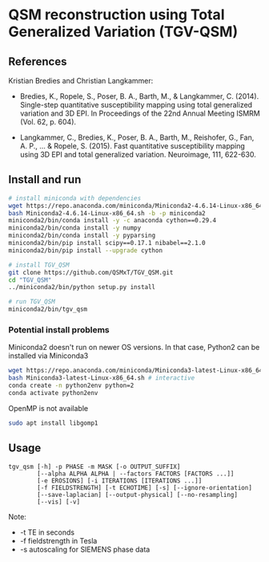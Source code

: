 # QSM reconstruction using Total Generalized Variation (TGV-QSM)

## References

Kristian Bredies and Christian Langkammer:

- Bredies, K., Ropele, S., Poser, B. A., Barth, M., & Langkammer, C. (2014). Single-step quantitative susceptibility mapping using total generalized variation and 3D EPI. In Proceedings of the 22nd Annual Meeting ISMRM (Vol. 62, p. 604).

- Langkammer, C., Bredies, K., Poser, B. A., Barth, M., Reishofer, G., Fan, A. P., ... & Ropele, S. (2015). Fast quantitative susceptibility mapping using 3D EPI and total generalized variation. Neuroimage, 111, 622-630.

## Install and run

```bash
# install miniconda with dependencies
wget https://repo.anaconda.com/miniconda/Miniconda2-4.6.14-Linux-x86_64.sh
bash Miniconda2-4.6.14-Linux-x86_64.sh -b -p miniconda2
miniconda2/bin/conda install -y -c anaconda cython==0.29.4
miniconda2/bin/conda install -y numpy
miniconda2/bin/conda install -y pyparsing
miniconda2/bin/pip install scipy==0.17.1 nibabel==2.1.0
miniconda2/bin/pip install --upgrade cython

# install TGV_QSM
git clone https://github.com/QSMxT/TGV_QSM.git
cd "TGV_QSM"
../miniconda2/bin/python setup.py install

# run TGV_QSM
miniconda2/bin/tgv_qsm
```

### Potential install problems
Miniconda2 doesn't run on newer OS versions. In that case, Python2 can be installed via Miniconda3
```bash
wget https://repo.anaconda.com/miniconda/Miniconda3-latest-Linux-x86_64.sh
bash Miniconda3-latest-Linux-x86_64.sh # interactive
conda create -n python2env python=2
conda activate python2env
```

OpenMP is not available
```bash
sudo apt install libgomp1
```

## Usage

```
tgv_qsm [-h] -p PHASE -m MASK [-o OUTPUT_SUFFIX]
        [--alpha ALPHA ALPHA | --factors FACTORS [FACTORS ...]]
        [-e EROSIONS] [-i ITERATIONS [ITERATIONS ...]]
        [-f FIELDSTRENGTH] [-t ECHOTIME] [-s] [--ignore-orientation]
        [--save-laplacian] [--output-physical] [--no-resampling]
        [--vis] [-v]
```

Note:

- -t TE in seconds
- -f fieldstrength in Tesla
- -s autoscaling for SIEMENS phase data

